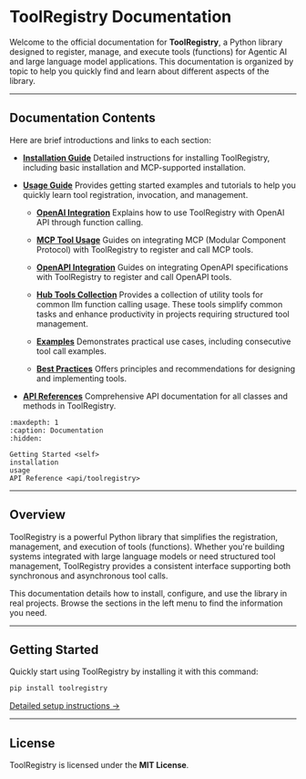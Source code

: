 # ToolRegistry Documentation

Welcome to the official documentation for **ToolRegistry**, a Python library designed to register, manage, and execute tools (functions) for Agentic AI and large language model applications. This documentation is organized by topic to help you quickly find and learn about different aspects of the library.

---

## Documentation Contents

Here are brief introductions and links to each section:

- [**Installation Guide**](installation)
  Detailed instructions for installing ToolRegistry, including basic installation and MCP-supported installation.

- [**Usage Guide**](usage)
  Provides getting started examples and tutorials to help you quickly learn tool registration, invocation, and management.

  - [**OpenAI Integration**](openai)
    Explains how to use ToolRegistry with OpenAI API through function calling.

  - [**MCP Tool Usage**](mcp)
    Guides on integrating MCP (Modular Component Protocol) with ToolRegistry to register and call MCP tools.

  - [**OpenAPI Integration**](openapi)
    Guides on integrating OpenAPI specifications with ToolRegistry to register and call OpenAPI tools.

  - [**Hub Tools Collection**](hub)
    Provides a collection of utility tools for common llm function calling usage. These tools simplify common tasks and enhance productivity in projects requiring structured tool management.

  - [**Examples**](examples)
    Demonstrates practical use cases, including consecutive tool call examples.

  - [**Best Practices**](best_practices)
    Offers principles and recommendations for designing and implementing tools.

<!-- - **Dependencies**
  Lists auxiliary projects that provide additional functionality. -->

- [**API References**](api/toolregistry)
  Comprehensive API documentation for all classes and methods in ToolRegistry.

```{toctree}
:maxdepth: 1
:caption: Documentation
:hidden:

Getting Started <self>
installation
usage
API Reference <api/toolregistry>
```

---

## Overview

ToolRegistry is a powerful Python library that simplifies the registration, management, and execution of tools (functions). Whether you're building systems integrated with large language models or need structured tool management, ToolRegistry provides a consistent interface supporting both synchronous and asynchronous tool calls.

This documentation details how to install, configure, and use the library in real projects. Browse the sections in the left menu to find the information you need.

---

## Getting Started

Quickly start using ToolRegistry by installing it with this command:

```bash
pip install toolregistry
```

[Detailed setup instructions →](./installation)

---

## License

ToolRegistry is licensed under the **MIT License**.
